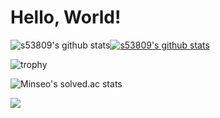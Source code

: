 # Hello, World!

![s53809's github stats](https://github-readme-stats.vercel.app/api?username=s53809&show_icons=true)[![s53809's github stats](https://github-readme-stats.vercel.app/api/top-langs/?username=s53809&show_icons=true&hide_border=true&title_color=004386&icon_color=004386&layout=compact)](https://github.com/s53809)

![trophy](https://github-profile-trophy.vercel.app/?username=s53809)

![Minseo's solved.ac stats](https://github-readme-solvedac.hyp3rflow.vercel.app/api/?handle=s53809)

<a href="https://opgc.me/#/users/s53809" target="_blank"><img src="https://api.opgc.me/githubs/users/s53809/tag/?theme=basic" /></a>
